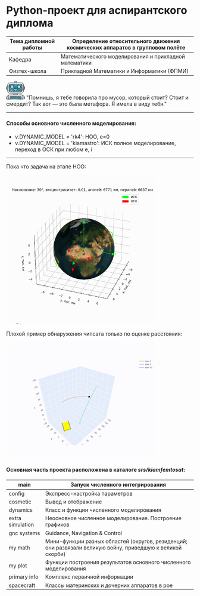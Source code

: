 # Python-проект для аспирантского диплома
| Тема дипломной работы | Определение относительного движения космических аппаратов в групповом полёте |
|-----------------------|------------------------------------------------------------------------------|
| Кафедра               | Математического моделирования и прикладной математики                        |
| Физтех-школа          | Прикладной Математики и Информатики (ФПМИ)                                   |

<img src="source/robot1.png" alt="robot image" width="50"/> "Помнишь, я тебе говорила про мусор, который стоит? Стоит и смердит? Так вот — это была метафора. Я имела в виду тебя."

---

#### Способы основного численного моделирования:
- v.DYNAMIC_MODEL = 'rk4': НОО, e=0
- v.DYNAMIC_MODEL = 'kiamastro': ИСК полное моделирование, переход в ОСК при любом e, i

---
Пока что задача на этапе НОО:

<img src="source/example 2.gif" width="400">

Плохой пример обнаружения чипсата только по оценке расстояния:

<img src="source/example.gif" width="400">

#### Основная часть проекта расположена в каталоге _srs/kiamfemtosat_:
| main             | Запуск численного интегрирования                                                                            |
|------------------|-------------------------------------------------------------------------------------------------------------|
| config           | Экспресс-настройка параметров                                                                               |
| cosmetic         | Вывод и отображение                                                                                         |
| dynamics         | Класс и функции численного моделирования                                                                    |
| extra simulation | Неосновное численное моделирование. Построение графиков                                                     |
| gnc systems      | Guidance, Navigation & Control                                                                              |
| my math          | Мини-функции разных областей (округов, резиденций; они развязали великую войну, приведшую к великой скорби) |
| my plot          | Функции построения результатов основного численного моделирования                                           |
| primary info     | Комплекс первичной информации                                                                               |
| spacecraft       | Классы материнских и дочерних аппаратов в рое                                                               |
